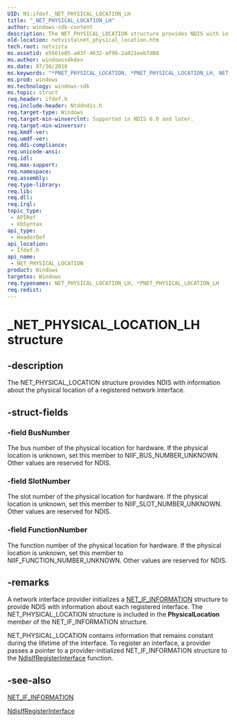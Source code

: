 ```yaml
---
UID: NS:ifdef._NET_PHYSICAL_LOCATION_LH
title: "_NET_PHYSICAL_LOCATION_LH"
author: windows-sdk-content
description: The NET_PHYSICAL_LOCATION structure provides NDIS with information about the physical location of a registered network interface.
old-location: netvista\net_physical_location.htm
tech.root: netvista
ms.assetid: e5661e05-a83f-4632-af98-2a021eeb7d80
ms.author: windowssdkdev
ms.date: 07/30/2018
ms.keywords: "*PNET_PHYSICAL_LOCATION, *PNET_PHYSICAL_LOCATION_LH, NET_PHYSICAL_LOCATION, NET_PHYSICAL_LOCATION structure [Network Drivers Starting with Windows Vista], NET_PHYSICAL_LOCATION_LH, _NET_PHYSICAL_LOCATION_LH, ifdef/NET_PHYSICAL_LOCATION, net_if_struct_ref_838a8166-a43e-4b5a-ab96-15286d981684.xml, netvista.net_physical_location"
ms.prod: windows
ms.technology: windows-sdk
ms.topic: struct
req.header: ifdef.h
req.include-header: Ntddndis.h
req.target-type: Windows
req.target-min-winverclnt: Supported in NDIS 6.0 and later.
req.target-min-winversvr: 
req.kmdf-ver: 
req.umdf-ver: 
req.ddi-compliance: 
req.unicode-ansi: 
req.idl: 
req.max-support: 
req.namespace: 
req.assembly: 
req.type-library: 
req.lib: 
req.dll: 
req.irql: 
topic_type:
 - APIRef
 - kbSyntax
api_type:
 - HeaderDef
api_location:
 - Ifdef.h
api_name:
 - NET_PHYSICAL_LOCATION
product: Windows
targetos: Windows
req.typenames: NET_PHYSICAL_LOCATION_LH, *PNET_PHYSICAL_LOCATION_LH
req.redist: 
---
```


# _NET_PHYSICAL_LOCATION_LH structure


## -description


The NET_PHYSICAL_LOCATION structure provides NDIS with information about the physical location of a
  registered network interface.


## -struct-fields




### -field BusNumber

The bus number of the physical location for hardware. If the physical location is unknown, set
     this member to NIIF_BUS_NUMBER_UNKNOWN. Other values are reserved for NDIS.


### -field SlotNumber

The slot number of the physical location for hardware. If the physical location is unknown, set
     this member to NIIF_SLOT_NUMBER_UNKNOWN. Other values are reserved for NDIS.


### -field FunctionNumber

The function number of the physical location for hardware. If the physical location is unknown,
     set this member to NIIF_FUNCTION_NUMBER_UNKNOWN. Other values are reserved for NDIS.


## -remarks



A network interface provider initializes a 
    <a href="https://msdn.microsoft.com/5508650c-473c-4710-869e-053481e83f1b">NET_IF_INFORMATION</a> structure to provide
    NDIS with information about each registered interface. The NET_PHYSICAL_LOCATION structure is included in
    the 
    <b>PhysicalLocation</b> member of the NET_IF_INFORMATION structure.

NET_PHYSICAL_LOCATION contains information that remains constant during the lifetime of the interface.
    To register an interface, a provider passes a pointer to a provider-initialized NET_IF_INFORMATION
    structure to the 
    <a href="https://msdn.microsoft.com/d0b0ada7-afb1-4cb7-ada6-7c5c7abe7d19">NdisIfRegisterInterface</a> function.




## -see-also




<a href="https://msdn.microsoft.com/5508650c-473c-4710-869e-053481e83f1b">NET_IF_INFORMATION</a>



<a href="https://msdn.microsoft.com/d0b0ada7-afb1-4cb7-ada6-7c5c7abe7d19">NdisIfRegisterInterface</a>
 

 


